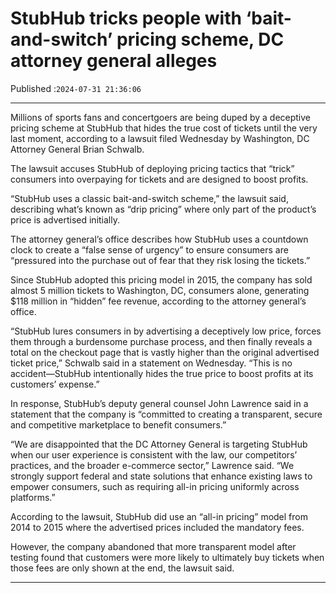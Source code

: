 # StubHub tricks people with ‘bait-and-switch’ pricing scheme, DC attorney general alleges

Published :`2024-07-31 21:36:06`

---

Millions of sports fans and concertgoers are being duped by a deceptive pricing scheme at StubHub that hides the true cost of tickets until the very last moment, according to a lawsuit filed Wednesday by Washington, DC Attorney General Brian Schwalb.

The lawsuit accuses StubHub of deploying pricing tactics that “trick” consumers into overpaying for tickets and are designed to boost profits.

“StubHub uses a classic bait-and-switch scheme,” the lawsuit said, describing what’s known as “drip pricing” where only part of the product’s price is advertised initially.

The attorney general’s office describes how StubHub uses a countdown clock to create a “false sense of urgency” to ensure consumers are “pressured into the purchase out of fear that they risk losing the tickets.”

Since StubHub adopted this pricing model in 2015, the company has sold almost 5 million tickets to Washington, DC, consumers alone, generating $118 million in “hidden” fee revenue, according to the attorney general’s office.

“StubHub lures consumers in by advertising a deceptively low price, forces them through a burdensome purchase process, and then finally reveals a total on the checkout page that is vastly higher than the original advertised ticket price,” Schwalb said in a statement on Wednesday. “This is no accident—StubHub intentionally hides the true price to boost profits at its customers’ expense.”

In response, StubHub’s deputy general counsel John Lawrence said in a statement that the company is “committed to creating a transparent, secure and competitive marketplace to benefit consumers.”

“We are disappointed that the DC Attorney General is targeting StubHub when our user experience is consistent with the law, our competitors’ practices, and the broader e-commerce sector,” Lawrence said. “We strongly support federal and state solutions that enhance existing laws to empower consumers, such as requiring all-in pricing uniformly across platforms.”

According to the lawsuit, StubHub did use an “all-in pricing” model from 2014 to 2015 where the advertised prices included the mandatory fees.

However, the company abandoned that more transparent model after testing found that customers were more likely to ultimately buy tickets when those fees are only shown at the end, the lawsuit said.

---

